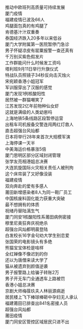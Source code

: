 推动中欧班列高质量可持续发展  
厦门疫情  
福建疫情已波及66人  
鸡腿面包真的有鸡腿了  
肯德基汁汁双重奏  
泰国经济跌入20多年以来低谷  
厦门大学附属第一医院暂停门急诊  
男子怀疑凉皮有罂粟报警一查还真有  
千万别买紫色假发片  
工作群能问什么时候发工资吗  
塔利班9月11日举行升旗仪式  
特战队员照镜子34秒反向击灭烛火  
宋宛颖香港小姐冠军  
军训服穿出了汉服的感觉  
厦门发现1例核酸阳性  
居然被一群猫嘲笑了  
江苏发现2亿年前物种仙女虾  
这就是满级的人类幼崽吗  
上海地铁5条线路区段暂停运营  
出租车司机报备交警连闯两红灯救人  
直击超强台风灿都  
日本将举行28年来首次大规模军演  
上海停课一天半  
中美海运价格暴涨5倍  
厦门思明区部分区域封闭管理  
张学友亮相港姐总决赛  
大连凯旋国际火灾相关责任人被刑拘  
这个床帘装了又好像没装  
福建疫情  
双向奔赴的爱有多感人  
莆田新增感染者8人为同一鞋厂员工  
中国核废料固化能力获重大突破  
最不想拥有的体质  
祝绪丹替陆漓生气  
厦门同安1核酸阳性系莆田病例密接  
穆里尼奥狂奔庆祝绝杀  
超强台风灿都明晨登陆  
白发校长16字金句劝大学生别恋爱  
张国荣的电影镜头有多绝  
熊猫宝宝体检是啥样  
全红婵像不像迟到的你  
还以为唐僧来读大学了  
猫从被遗弃到颜值逆袭  
男子报警路上给骗子转账2万  
男子开无车门全通透车上路被罚  
香港小姐总决赛  
京剧大师梅葆玖夫人林丽源病逝  
居民楼上飞下棒球棒砸中孕妇无人承认  
福建莆田已排查出841名密接人员  
超强台风灿都  
莆田疫情  
厦门同安区管控区域居民只进不出  
